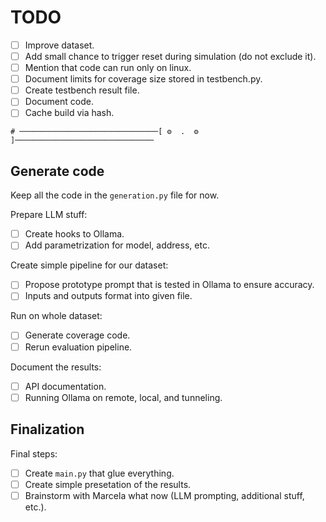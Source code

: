 # TODO
 - [ ] Improve dataset.
 - [ ] Add small chance to trigger reset during simulation (do not exclude it).
 - [ ] Mention that code can run only on linux.
 - [ ] Document limits for coverage size stored in testbench.py.
 - [ ] Create testbench result file.
 - [ ] Document code.
 - [ ] Cache build via hash.

```
# ───────────────────────────────[ ⚙️  .  ⚙️ ]───────────────────────────────
```

## Generate code
Keep all the code in the `generation.py` file for now.

Prepare LLM stuff:
 - [ ] Create hooks to Ollama.
 - [ ] Add parametrization for model, address, etc.

Create simple pipeline for our dataset:
 - [ ] Propose prototype prompt that is tested in Ollama to ensure accuracy.
 - [ ] Inputs and outputs format into given file.

Run on whole dataset:
 - [ ] Generate coverage code.
 - [ ] Rerun evaluation pipeline.

Document the results:
 - [ ] API documentation.
 - [ ] Running Ollama on remote, local, and tunneling.

## Finalization
Final steps:
 - [ ] Create `main.py` that glue everything.
 - [ ] Create simple presetation of the results.
 - [ ] Brainstorm with Marcela what now (LLM prompting, additional stuff, etc.).
